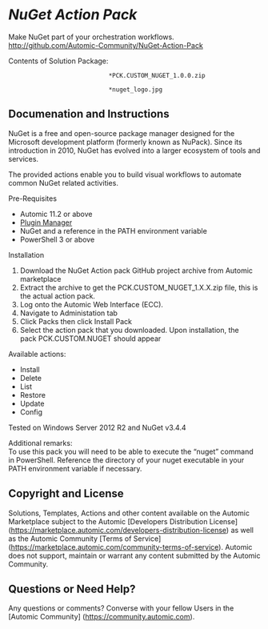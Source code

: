 *NuGet Action Pack*
=============


Make NuGet part of your orchestration workflows.
http://github.com/Automic-Community/NuGet-Action-Pack

<!-- List of attached files -->
Contents of Solution Package:

						
								*PCK.CUSTOM_NUGET_1.0.0.zip
								
								*nuget_logo.jpg
								
						


Documenation and Instructions
---

<p>NuGet is a free and open-source package manager designed for the Microsoft development platform (formerly known as NuPack). Since its introduction in 2010, NuGet has evolved into a larger ecosystem of tools and services.</p>
<p>The provided actions enable you to build visual workflows to automate common NuGet related activities.</p>
<p>Pre-Requisites</p>
<ul>
<li>Automic 11.2 or above</li>
<li><a href="https://marketplace.automic.com/admin/marketplace/details/plugin-manager" target="_blank">Plugin Manager</a></li>
<li>NuGet and a reference in the PATH environment variable</li>
<li>PowerShell 3 or above</li>
</ul>
<p>Installation</p>
<ol>
<li>Download the NuGet Action pack GitHub project archive from Automic marketplace</li>
<li>Extract the archive to get the PCK.CUSTOM_NUGET_1.X.X.zip file, this is the actual action pack.</li>
<li>Log onto the Automic Web Interface (ECC).</li>
<li>Navigate to Administation tab</li>
<li>Click Packs then click Install Pack</li>
<li>Select the action pack that you downloaded. Upon installation, the pack&nbsp;PCK.CUSTOM.NUGET should appear</li>
</ol>
<p>Available actions:</p>
<ul>
<li>Install</li>
<li>Delete</li>
<li>List</li>
<li>Restore</li>
<li>Update</li>
<li>Config</li>
</ul>
<p>Tested on Windows Server 2012 R2 and NuGet v3.4.4</p>
<p>Additional remarks:<br />To use this pack you will need to be able to execute the &ldquo;nuget&rdquo; command in PowerShell. Reference the directory of your nuget executable in your PATH environment variable if necessary.</p>

Copyright and License
---

Solutions, Templates, Actions and other content available on the Automic Marketplace subject to the Automic [Developers Distribution License] (https://marketplace.automic.com/developers-distribution-license) as well as the Automic Community [Terms of Service] (https://marketplace.automic.com/community-terms-of-service).
Automic does not support, maintain or warrant any content submitted by the Automic Community.



Questions or Need Help? 
---
Any questions or comments? Converse with your fellow Users in the [Automic Community] (https://community.automic.com).